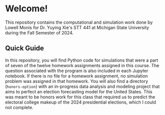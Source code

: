 # Welcome!

This repository contains the computational and simulation work done by Lowell Monis for Dr. Yuying Xie's STT 441 at Michigan State University during the Fall Semester of 2024.

## Quick Guide

In this repository, you will find Python code for simulations that were a part of seven of the twelve homework assignments assigned in this course. The question associated with the program is also included in each Jupyter notebook. If there is no file for a homework assignment, no simulation problem was assigned in that homework. You will also find a directory (`honors-option`) with an in-progress data analysis and modeling project that aims to perfect an election forecasting model for the United States. This was meant to be honors work for this class that required us to predict the electoral college makeup of the 2024 presidential elections, which I could not complete.
